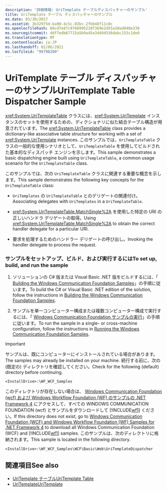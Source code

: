 ```yaml
---
description: '詳細情報: UriTemplate テーブルディスパッチャーのサンプル'
title: UriTemplate テーブル ディスパッチャーのサンプル
ms.date: 03/30/2017
ms.assetid: 3b32975d-ba90-4c5c-83bc-2fbb48f11c0c
ms.openlocfilehash: 68cd7e87c9768995210f369e2d55a10ad048e338
ms.sourcegitcommit: ddf7edb67715a5b9a45e3dd44536dabc153c1de0
ms.translationtype: MT
ms.contentlocale: ja-JP
ms.lasthandoff: 02/06/2021
ms.locfileid: "99798200"
---
```

# <a name="uritemplate-table-dispatcher-sample"></a><span data-ttu-id="d7b98-103">UriTemplate テーブル ディスパッチャーのサンプル</span><span class="sxs-lookup"><span data-stu-id="d7b98-103">UriTemplate Table Dispatcher Sample</span></span>

<span data-ttu-id="d7b98-104"><xref:System.UriTemplateTable> クラスには、<xref:System.UriTemplate> インスタンスのセットを使用するための、ディクショナリに似た結合テーブル構造が用意されています。</span><span class="sxs-lookup"><span data-stu-id="d7b98-104">The <xref:System.UriTemplateTable> class provides a dictionary-like associative table structure for working with a set of <xref:System.UriTemplate> instances.</span></span> <span data-ttu-id="d7b98-105">このサンプルでは、`UriTemplateTable` クラスの一般的な使用シナリオとして、`UriTemplateTable` を使用してビルドされた基本的なディスパッチ エンジンを示します。</span><span class="sxs-lookup"><span data-stu-id="d7b98-105">This sample demonstrates a basic dispatching engine built using `UriTemplateTable`, a common usage scenario for the `UriTemplateTable` class.</span></span>  
  
 <span data-ttu-id="d7b98-106">このサンプルでは、次の `UriTemplateTable` クラスに関連する重要な概念を示します。</span><span class="sxs-lookup"><span data-stu-id="d7b98-106">This sample demonstrates the following key concepts for the `UriTemplateTable` class:</span></span>  
  
- <span data-ttu-id="d7b98-107">`UriTemplates` の `UriTemplateTable` とのデリゲートの関連付け。</span><span class="sxs-lookup"><span data-stu-id="d7b98-107">Associating delegates with `UriTemplates` in a `UriTemplateTable`.</span></span>  
  
- <span data-ttu-id="d7b98-108"><xref:System.UriTemplateTable.MatchSingle%2A> を使用した特定の URI の正しいハンドラ デリゲートの取得。</span><span class="sxs-lookup"><span data-stu-id="d7b98-108">Using <xref:System.UriTemplateTable.MatchSingle%2A> to obtain the correct handler delegate for a particular URI.</span></span>  
  
- <span data-ttu-id="d7b98-109">要求を処理するためのハンドラー デリゲートの呼び出し。</span><span class="sxs-lookup"><span data-stu-id="d7b98-109">Invoking the handler delegate to process the request.</span></span>  
  
### <a name="to-set-up-build-and-run-the-sample"></a><span data-ttu-id="d7b98-110">サンプルをセットアップ、ビルド、および実行するには</span><span class="sxs-lookup"><span data-stu-id="d7b98-110">To set up, build, and run the sample</span></span>  
  
1. <span data-ttu-id="d7b98-111">ソリューションの C# 版または Visual Basic .NET 版をビルドするには、「 [Building the Windows Communication Foundation Samples](building-the-samples.md)」の手順に従います。</span><span class="sxs-lookup"><span data-stu-id="d7b98-111">To build the C# or Visual Basic .NET edition of the solution, follow the instructions in [Building the Windows Communication Foundation Samples](building-the-samples.md).</span></span>  
  
2. <span data-ttu-id="d7b98-112">サンプルを単一コンピューター構成または複数コンピューター構成で実行するには、「 [Windows Communication Foundation サンプルの実行](running-the-samples.md)」の手順に従います。</span><span class="sxs-lookup"><span data-stu-id="d7b98-112">To run the sample in a single- or cross-machine configuration, follow the instructions in [Running the Windows Communication Foundation Samples](running-the-samples.md).</span></span>  
  
> [!IMPORTANT]
> <span data-ttu-id="d7b98-113">サンプルは、既にコンピューターにインストールされている場合があります。</span><span class="sxs-lookup"><span data-stu-id="d7b98-113">The samples may already be installed on your machine.</span></span> <span data-ttu-id="d7b98-114">続行する前に、次の (既定の) ディレクトリを確認してください。</span><span class="sxs-lookup"><span data-stu-id="d7b98-114">Check for the following (default) directory before continuing.</span></span>  
>
> `<InstallDrive>:\WF_WCF_Samples`  
>
> <span data-ttu-id="d7b98-115">このディレクトリが存在しない場合は、 [Windows Communication Foundation (wcf) および Windows Workflow Foundation (WF) のサンプルの .NET Framework 4](https://www.microsoft.com/download/details.aspx?id=21459) にアクセスして、すべての WINDOWS COMMUNICATION FOUNDATION (wcf) とサンプルをダウンロードして [!INCLUDE[wf1](../../../../includes/wf1-md.md)] ください。</span><span class="sxs-lookup"><span data-stu-id="d7b98-115">If this directory does not exist, go to [Windows Communication Foundation (WCF) and Windows Workflow Foundation (WF) Samples for .NET Framework 4](https://www.microsoft.com/download/details.aspx?id=21459) to download all Windows Communication Foundation (WCF) and [!INCLUDE[wf1](../../../../includes/wf1-md.md)] samples.</span></span> <span data-ttu-id="d7b98-116">このサンプルは、次のディレクトリに格納されます。</span><span class="sxs-lookup"><span data-stu-id="d7b98-116">This sample is located in the following directory.</span></span>  
>
> `<InstallDrive>:\WF_WCF_Samples\WCF\Basic\Web\UriTemplateDispatcher`  
  
## <a name="see-also"></a><span data-ttu-id="d7b98-117">関連項目</span><span class="sxs-lookup"><span data-stu-id="d7b98-117">See also</span></span>

- [<span data-ttu-id="d7b98-118">UriTemplate テーブル</span><span class="sxs-lookup"><span data-stu-id="d7b98-118">UriTemplate Table</span></span>](uritemplate-table-sample.md)
- [<span data-ttu-id="d7b98-119">UriTemplate</span><span class="sxs-lookup"><span data-stu-id="d7b98-119">UriTemplate</span></span>](uritemplate-sample.md)

